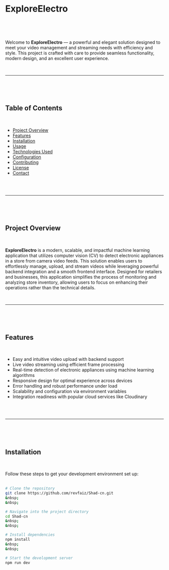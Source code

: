 # ExploreElectro
&nbsp;
&nbsp;

&nbsp;
&nbsp;
&nbsp;

Welcome to **ExploreElectro** — a powerful and elegant solution designed to meet your video management and streaming needs with efficiency and style. This project is crafted with care to provide seamless functionality, modern design, and an excellent user experience.
&nbsp;
&nbsp;

&nbsp;
&nbsp;
&nbsp;

---
&nbsp;
&nbsp;

&nbsp;
&nbsp;
&nbsp;

## Table of Contents
&nbsp;
&nbsp;

- [Project Overview](#project-overview)  
- [Features](#features)  
- [Installation](#installation)  
- [Usage](#usage)  
- [Technologies Used](#technologies-used)  
- [Configuration](#configuration)  
- [Contributing](#contributing)  
- [License](#license)  
- [Contact](#contact)  
&nbsp;
&nbsp;

&nbsp;
&nbsp;
&nbsp;

---
&nbsp;
&nbsp;

&nbsp;
&nbsp;
&nbsp;

## Project Overview
&nbsp;
&nbsp;

**ExploreElectro** is a modern, scalable, and impactful machine learning application that utilizes computer vision (CV) to detect electronic appliances in a store from camera video feeds. This solution enables users to effortlessly manage, upload, and stream videos while leveraging powerful backend integration and a smooth frontend interface. Designed for retailers and businesses, this application simplifies the process of monitoring and analyzing store inventory, allowing users to focus on enhancing their operations rather than the technical details.
&nbsp;
&nbsp;

&nbsp;
&nbsp;
&nbsp;

---
&nbsp;
&nbsp;

&nbsp;
&nbsp;
&nbsp;

## Features
&nbsp;
&nbsp;

- Easy and intuitive video upload with backend support  
- Live video streaming using efficient frame processing  
- Real-time detection of electronic appliances using machine learning algorithms  
- Responsive design for optimal experience across devices  
- Error handling and robust performance under load  
- Scalability and configuration via environment variables  
- Integration readiness with popular cloud services like Cloudinary  
&nbsp;
&nbsp;

&nbsp;
&nbsp;
&nbsp;

---
&nbsp;
&nbsp;

&nbsp;
&nbsp;
&nbsp;

## Installation
&nbsp;
&nbsp;

Follow these steps to get your development environment set up:  
&nbsp;
&nbsp;

```bash
# Clone the repository
git clone https://github.com/revfaiz/Shad-cn.git
&nbsp;
&nbsp;

# Navigate into the project directory
cd Shad-cn
&nbsp;
&nbsp;

# Install dependencies
npm install
&nbsp;
&nbsp;

# Start the development server
npm run dev
